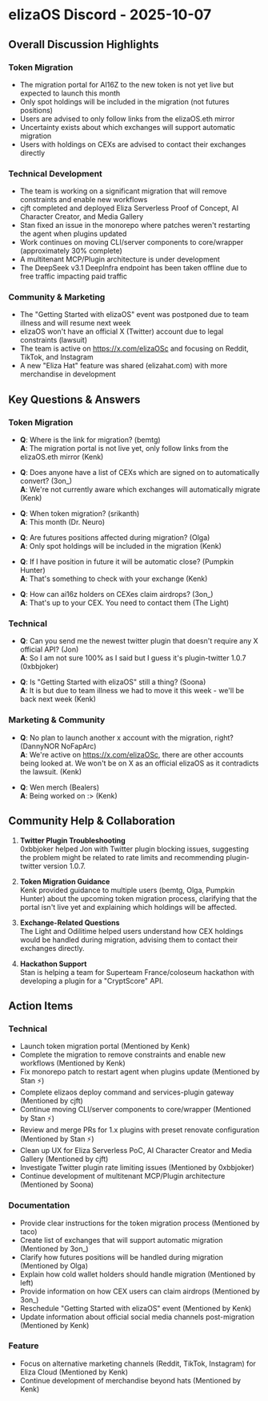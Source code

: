 # elizaOS Discord - 2025-10-07

## Overall Discussion Highlights

### Token Migration
- The migration portal for AI16Z to the new token is not yet live but expected to launch this month
- Only spot holdings will be included in the migration (not futures positions)
- Users are advised to only follow links from the elizaOS.eth mirror
- Uncertainty exists about which exchanges will support automatic migration
- Users with holdings on CEXs are advised to contact their exchanges directly

### Technical Development
- The team is working on a significant migration that will remove constraints and enable new workflows
- cjft completed and deployed Eliza Serverless Proof of Concept, AI Character Creator, and Media Gallery
- Stan fixed an issue in the monorepo where patches weren't restarting the agent when plugins updated
- Work continues on moving CLI/server components to core/wrapper (approximately 30% complete)
- A multitenant MCP/Plugin architecture is under development
- The DeepSeek v3.1 DeepInfra endpoint has been taken offline due to free traffic impacting paid traffic

### Community & Marketing
- The "Getting Started with elizaOS" event was postponed due to team illness and will resume next week
- elizaOS won't have an official X (Twitter) account due to legal constraints (lawsuit)
- The team is active on https://x.com/elizaOSc and focusing on Reddit, TikTok, and Instagram
- A new "Eliza Hat" feature was shared (elizahat.com) with more merchandise in development

## Key Questions & Answers

### Token Migration
- **Q**: Where is the link for migration? (bemtg)  
  **A**: The migration portal is not live yet, only follow links from the elizaOS.eth mirror (Kenk)

- **Q**: Does anyone have a list of CEXs which are signed on to automatically convert? (3on_)  
  **A**: We're not currently aware which exchanges will automatically migrate (Kenk)

- **Q**: When token migration? (srikanth)  
  **A**: This month (Dr. Neuro)

- **Q**: Are futures positions affected during migration? (Olga)  
  **A**: Only spot holdings will be included in the migration (Kenk)

- **Q**: If I have position in future it will be automatic close? (Pumpkin Hunter)  
  **A**: That's something to check with your exchange (Kenk)

- **Q**: How can ai16z holders on CEXes claim airdrops? (3on_)  
  **A**: That's up to your CEX. You need to contact them (The Light)

### Technical
- **Q**: Can you send me the newest twitter plugin that doesn't require any X official API? (Jon)  
  **A**: So I am not sure 100% as I said but I guess it's plugin-twitter 1.0.7 (0xbbjoker)

- **Q**: Is "Getting Started with elizaOS" still a thing? (Soona)  
  **A**: It is but due to team illness we had to move it this week - we'll be back next week (Kenk)

### Marketing & Community
- **Q**: No plan to launch another x account with the migration, right? (DannyNOR NoFapArc)  
  **A**: We're active on https://x.com/elizaOSc, there are other accounts being looked at. We won't be on X as an official elizaOS as it contradicts the lawsuit. (Kenk)

- **Q**: Wen merch (Bealers)  
  **A**: Being worked on :> (Kenk)

## Community Help & Collaboration

1. **Twitter Plugin Troubleshooting**  
   0xbbjoker helped Jon with Twitter plugin blocking issues, suggesting the problem might be related to rate limits and recommending plugin-twitter version 1.0.7.

2. **Token Migration Guidance**  
   Kenk provided guidance to multiple users (bemtg, Olga, Pumpkin Hunter) about the upcoming token migration process, clarifying that the portal isn't live yet and explaining which holdings will be affected.

3. **Exchange-Related Questions**  
   The Light and Odilitime helped users understand how CEX holdings would be handled during migration, advising them to contact their exchanges directly.

4. **Hackathon Support**  
   Stan is helping a team for Superteam France/coloseum hackathon with developing a plugin for a "CryptScore" API.

## Action Items

### Technical
- Launch token migration portal (Mentioned by Kenk)
- Complete the migration to remove constraints and enable new workflows (Mentioned by Kenk)
- Fix monorepo patch to restart agent when plugins update (Mentioned by Stan ⚡)
- Complete elizaos deploy command and services-plugin gateway (Mentioned by cjft)
- Continue moving CLI/server components to core/wrapper (Mentioned by Stan ⚡)
- Review and merge PRs for 1.x plugins with preset renovate configuration (Mentioned by Stan ⚡)
- Clean up UX for Eliza Serverless PoC, AI Character Creator and Media Gallery (Mentioned by cjft)
- Investigate Twitter plugin rate limiting issues (Mentioned by 0xbbjoker)
- Continue development of multitenant MCP/Plugin architecture (Mentioned by Soona)

### Documentation
- Provide clear instructions for the token migration process (Mentioned by taco)
- Create list of exchanges that will support automatic migration (Mentioned by 3on_)
- Clarify how futures positions will be handled during migration (Mentioned by Olga)
- Explain how cold wallet holders should handle migration (Mentioned by left)
- Provide information on how CEX users can claim airdrops (Mentioned by 3on_)
- Reschedule "Getting Started with elizaOS" event (Mentioned by Kenk)
- Update information about official social media channels post-migration (Mentioned by Kenk)

### Feature
- Focus on alternative marketing channels (Reddit, TikTok, Instagram) for Eliza Cloud (Mentioned by Kenk)
- Continue development of merchandise beyond hats (Mentioned by Kenk)
